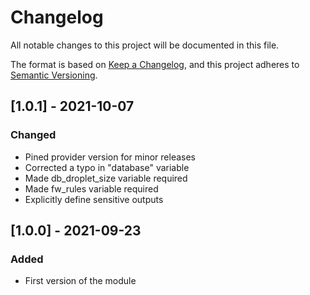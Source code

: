 # Changelog

All notable changes to this project will be documented in this file.

The format is based on [Keep a Changelog](https://keepachangelog.com/en/1.0.0/),
and this project adheres to [Semantic Versioning](https://semver.org/spec/v2.0.0.html).

## [1.0.1] - 2021-10-07

### Changed

- Pined provider version for minor releases
- Corrected a typo in "database" variable
- Made db_droplet_size variable required
- Made fw_rules variable required
- Explicitly define sensitive outputs

## [1.0.0] - 2021-09-23

### Added

- First version of the module
